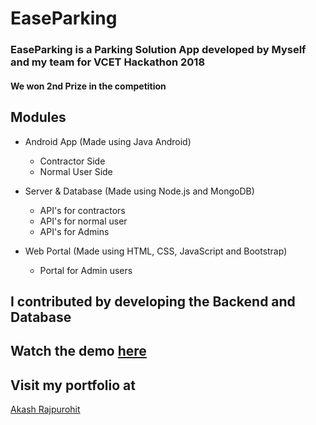 # EaseParking

### EaseParking is a Parking Solution App developed by Myself and my team for VCET Hackathon 2018
#### We won 2nd Prize in the competition

## Modules
* Android App (Made using Java Android)
	* Contractor Side
	* Normal User Side

* Server & Database (Made using Node.js and MongoDB)
	* API's for contractors
	* API's for normal user
	* API's for Admins

* Web Portal (Made using HTML, CSS, JavaScript and Bootstrap)
	* Portal for Admin users

## I contributed by developing the Backend and Database

## Watch the demo [here](./assets/Demo.mp4)

## Visit my portfolio at
[Akash Rajpurohit](https://akashrajpurohit.cf)